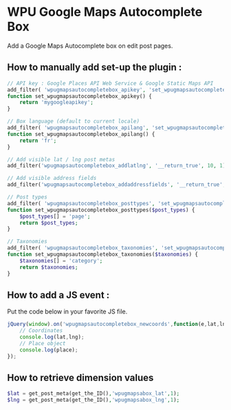 # WPU Google Maps Autocomplete Box

Add a Google Maps Autocomplete box on edit post pages.

## How to manually add set-up the plugin :

```php
// API key : Google Places API Web Service & Google Static Maps API
add_filter( 'wpugmapsautocompletebox_apikey', 'set_wpugmapsautocompletebox_apikey', 10, 3 );
function set_wpugmapsautocompletebox_apikey() {
    return 'mygoogleapikey';
}

// Box language (default to current locale)
add_filter( 'wpugmapsautocompletebox_apilang', 'set_wpugmapsautocompletebox_apilang', 10, 3 );
function set_wpugmapsautocompletebox_apilang() {
    return 'fr';
}

// Add visible lat / lng post metas
add_filter('wpugmapsautocompletebox_addlatlng', '__return_true', 10, 1);

// Add visible address fields
add_filter('wpugmapsautocompletebox_addaddressfields', '__return_true', 10, 1);

// Post types
add_filter( 'wpugmapsautocompletebox_posttypes', 'set_wpugmapsautocompletebox_posttypes', 10, 3 );
function set_wpugmapsautocompletebox_posttypes($post_types) {
    $post_types[] = 'page';
    return $post_types;
}

// Taxonomies
add_filter( 'wpugmapsautocompletebox_taxonomies', 'set_wpugmapsautocompletebox_taxonomies', 10, 3 );
function set_wpugmapsautocompletebox_taxonomies($taxonomies) {
    $taxonomies[] = 'category';
    return $taxonomies;
}
```

## How to add a JS event :

Put the code below in your favorite JS file.

```js
jQuery(window).on('wpugmapsautocompletebox_newcoords',function(e,lat,lng,place){
    // Coordinates
    console.log(lat,lng);
    // Place object
    console.log(place);
});
```

## How to retrieve dimension values

```php
$lat = get_post_meta(get_the_ID(),'wpugmapsabox_lat',1);
$lng = get_post_meta(get_the_ID(),'wpugmapsabox_lng',1);
```

